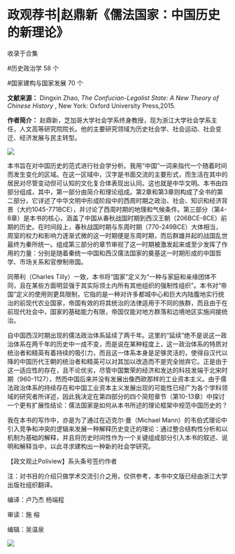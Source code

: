 # 政观荐书|赵鼎新《儒法国家：中国历史的新理论》


收录于合集

#历史政治学 58 个

#国家建构与国家发展 70 个

**文献来源：** Dingxin Zhao, _The Confucian-Legalist State: A New Theory of Chinese
History_ , New York: Oxford University Press,2015.

 **作者简介：**
赵鼎新，芝加哥大学社会学系终身教授，现为浙江大学社会学系主任，人文高等研究院院长。他的主要研究领域为历史社会学、社会运动、社会变迁、经济发展与民主转型。

![](/images/359/2.png)

本书旨在对中国历史的范式进行社会学分析。我用“中国”一词来指代一个随着时间而发生变化的区域。在这一区域中，汉字是书面交流的主要形式，而生活在其中的居民对尽管变动但可认知的文化复合体表现出认同。这也就是中华文明。本书由四部分组成，其中，第一部分由简介和理论组成。第2章和第3章则构成了全书的第二部分，它详述了中华文明中形成阶段中的西周时期之政治、社会、知识和经济背景（大约1045-771BCE），并讨论了西周时期的地理和气候条件。第三部分（第4-8章）是本书的核心，涵盖了中国从春秋战国时期到西汉王朝（206BCE-8CE）前期的历史。在时间段上，春秋战国时期与东周时期（770-249BCE）大体相当，周室的权力和影响力逐渐式微的这一时期便是东周时期，而后群雄并起的战国乱世最终为秦所统一。组成第三部分的章节审视了这一时期被激发起来或至少发挥了作用的力量：分别是随着秦统一中国和西汉儒法国家的奠基这一时期形成的中国哲学、市场关系和官僚制帝国。

同蒂利（Charles
Tilly）一致，本书将“国家”定义为“一种与家庭和亲缘团体不同，且在某些方面明显强于其实际领土内所有其他组织的强制性组织”。本书对“帝国”定义的使用则更具限制，它指的是一种对许多都城中心和巨大内陆腹地实行统治的前现代农业国家，帝国有效的将其统治的法律适用于不同的族群，而且由于在前现代社会中，国家的基础能力有限，帝国仅能对地方群落和边境地区实施间接统治。

自中国西汉时期出现的儒法政治体系延续了两千年。这里的“延续”绝不是说这一政治体系在两千年的历史中一成不变，而是说在某种程度上，这一政治体系的特质对统治者和精英有着持续的吸引力，而且这一体系本身是足够灵活的，使得自汉代以降的中国历代王朝的统治者和精英可以对其加以改造而不是完全抛弃它。正是由于这一适应性的存在，且不论优劣，尽管中国繁荣的经济和发达的科技发端于北宋时期（960-1127），然而中国后来并没有发展出像西欧那样的工业资本主义。由于儒法政治体系的持续存在和中国工业资本主义发展出现的可能性已经广为各个学科领域的研究者所详述，因此我决定在第四部分的四个简短章节（第10-13章）中探讨一个更有扩展性结论：儒法国家是如何从本书所述的理论框架中规范中国历史的？

我在本书的写作中，亦是为了通过在迈克尔·曼（Michael
Mann）的韦伯式理论中引入竞争和冲突的逻辑来发展一种解释历史变迁的理论：通过整合结构性分析和以机制为基础的解释，并且将历史时间性作为一个关键组成部分引入本书的叙述、说明和解释当中，以此寻求建构出一种新的社会学研究。

  

【政文观止Poliview】系头条号签约作者

  

注：对书目的介绍只做学术交流引介之用，仅供参考，本书中文版已经由浙江大学出版社组织翻译。

  

编译：卢乃杰 杨端程

审读：施 榕

编辑：吴温泉

  

![](/images/359/3.jpeg)

  

